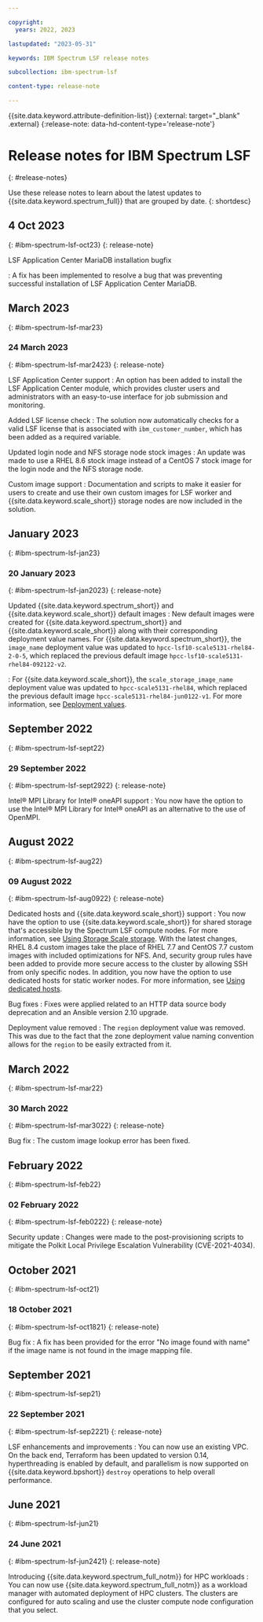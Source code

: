 ```yaml
---

copyright:
  years: 2022, 2023

lastupdated: "2023-05-31"

keywords: IBM Spectrum LSF release notes

subcollection: ibm-spectrum-lsf

content-type: release-note

---
```


{{site.data.keyword.attribute-definition-list}}
{:external: target="_blank" .external}
{:release-note: data-hd-content-type='release-note'}

# Release notes for IBM Spectrum LSF
{: #release-notes}

Use these release notes to learn about the latest updates to {{site.data.keyword.spectrum_full}} that are grouped by date.
{: shortdesc}


## 4 Oct 2023
{: #ibm-spectrum-lsf-oct23}
{: release-note}

LSF Application Center MariaDB installation bugfix

:   A fix has been implemented to resolve a bug that was preventing successful installation of LSF Application Center MariaDB.

## March 2023
{: #ibm-spectrum-lsf-mar23}

### 24 March 2023
{: #ibm-spectrum-lsf-mar2423}
{: release-note}

LSF Application Center support
:   An option has been added to install the LSF Application Center module, which provides cluster users and administrators with an easy-to-use interface for job submission and monitoring.

Added LSF license check
:   The solution now automatically checks for a valid LSF license that is associated with `ibm_customer_number`, which has been added as a required variable.

Updated login node and NFS storage node stock images
:   An update was made to use a RHEL 8.6 stock image instead of a CentOS 7 stock image for the login node and the NFS storage node.

Custom image support
:   Documentation and scripts to make it easier for users to create and use their own custom images for LSF worker and {{site.data.keyword.scale_short}} storage nodes are now included in the solution.

## January 2023
{: #ibm-spectrum-lsf-jan23}

### 20 January 2023
{: #ibm-spectrum-lsf-jan2023}
{: release-note}

Updated {{site.data.keyword.spectrum_short}} and {{site.data.keyword.scale_short}} default images
:   New default images were created for {{site.data.keyword.spectrum_short}} and {{site.data.keyword.scale_short}} along with their corresponding deployment value names. For {{site.data.keyword.spectrum_short}}, the `image_name` deployment value was updated to `hpcc-lsf10-scale5131-rhel84-2-0-5`, which replaced the previous default image `hpcc-lsf10-scale5131-rhel84-092122-v2`. 

:   For {{site.data.keyword.scale_short}}, the `scale_storage_image_name` deployment value was updated to `hpcc-scale5131-rhel84`, which replaced the previous default image `hpcc-scale5131-rhel84-jun0122-v1`. For more information, see [Deployment values](/docs/ibm-spectrum-lsf?topic=ibm-spectrum-lsf-deployment-values).

## September 2022
{: #ibm-spectrum-lsf-sept22}

### 29 September 2022
{: #ibm-spectrum-lsf-sept2922}
{: release-note}

Intel&reg; MPI Library for Intel&reg; oneAPI support
:   You now have the option to use the Intel&reg; MPI Library for Intel&reg; oneAPI as an alternative to the use of OpenMPI.

## August 2022
{: #ibm-spectrum-lsf-aug22}

### 09 August 2022
{: #ibm-spectrum-lsf-aug0922}
{: release-note}

Dedicated hosts and {{site.data.keyword.scale_short}} support
:   You now have the option to use {{site.data.keyword.scale_short}} for shared storage that's accessible by the Spectrum LSF compute nodes. For more information, see [Using Storage Scale storage](/docs/ibm-spectrum-lsf?topic=ibm-spectrum-lsf-using-spectrum-scale-storage). With the latest changes, RHEL 8.4 custom images take the place of RHEL 7.7 and CentOS 7.7 custom images with included optimizations for NFS. And, security group rules have been added to provide more secure access to the cluster by allowing SSH from only specific nodes. In addition, you now have the option to use dedicated hosts for static worker nodes. For more information, see [Using dedicated hosts](/docs/ibm-spectrum-lsf?topic=ibm-spectrum-lsf-using-dedicated-hosts).

Bug fixes
:   Fixes were applied related to an HTTP data source body deprecation and an Ansible version 2.10 upgrade.

Deployment value removed
:   The `region` deployment value was removed. This was due to the fact that the zone deployment value naming convention allows for the `region` to be easily extracted from it.

## March 2022
{: #ibm-spectrum-lsf-mar22}

### 30 March 2022
{: #ibm-spectrum-lsf-mar3022}
{: release-note}

Bug fix
:   The custom image lookup error has been fixed.

## February 2022
{: #ibm-spectrum-lsf-feb22}

### 02 February 2022
{: #ibm-spectrum-lsf-feb0222}
{: release-note}

Security update
:   Changes were made to the post-provisioning scripts to mitigate the Polkit Local Privilege Escalation Vulnerability (CVE-2021-4034).

## October 2021
{: #ibm-spectrum-lsf-oct21}

### 18 October 2021
{: #ibm-spectrum-lsf-oct1821}
{: release-note}

Bug fix
:   A fix has been provided for the error "No image found with name" if the image name is not found in the image mapping file.

## September 2021
{: #ibm-spectrum-lsf-sep21}

### 22 September 2021
{: #ibm-spectrum-lsf-sep2221}
{: release-note}

LSF enhancements and improvements
:   You can now use an existing VPC. On the back end, Terraform has been updated to version 0.14, hyperthreading is enabled by default, and parallelism is now supported on {{site.data.keyword.bpshort}} `destroy` operations to help overall performance.

## June 2021
{: #ibm-spectrum-lsf-jun21}

### 24 June 2021
{: #ibm-spectrum-lsf-jun2421}
{: release-note}

Introducing {{site.data.keyword.spectrum_full_notm}} for HPC workloads
:   You can now use {{site.data.keyword.spectrum_full_notm}} as a workload manager with automated deployment of HPC clusters. The clusters are configured for auto scaling and use the cluster compute node configuration that you select.
